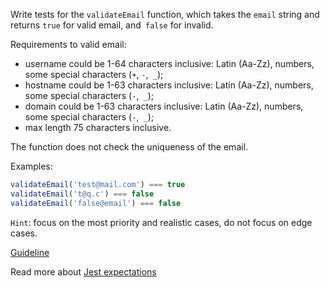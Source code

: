 Write tests for the `validateEmail` function, which takes the `email` string and returns `true` for valid email, and` false` for invalid.  

Requirements to valid email:
- username could be 1-64 characters inclusive: Latin (Aa-Zz), numbers, some special characters (`+`, `-`,` _`);
- hostname could be 1-63 characters inclusive: Latin (Aa-Zz), numbers, some special characters (`-`,` _`);
- domain could be 1-63 characters inclusive: Latin (Aa-Zz), numbers, some special characters (`-`,` _`);
- max length 75 characters inclusive.

The function does not check the uniqueness of the email.  

Examples:
```js
validateEmail('test@mail.com') === true
validateEmail('t@q.c') === false
validateEmail('false@email') === false
```

`Hint`: focus on the most priority and realistic cases, do not focus on edge cases.  

[Guideline](https://github.com/mate-academy/js_task-guideline/blob/master/README.md)

Read more about [Jest expectations](https://jestjs.io/uk/docs/expect)

